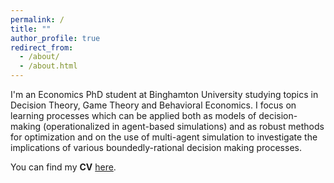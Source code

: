 ```yaml
---
permalink: /
title: ""
author_profile: true
redirect_from: 
  - /about/
  - /about.html
---
```


I'm an Economics PhD student at Binghamton University studying topics in Decision Theory, Game Theory and Behavioral Economics. I focus on learning processes which can be applied both as models of decision-making (operationalized in agent-based simulations) and as robust methods for optimization and on the use of multi-agent simulation to investigate the implications of various boundedly-rational decision making processes.

You can find my <b>CV</b> [here](https://chriszosh1.github.io/files/CV_ChrisZosh.pdf).